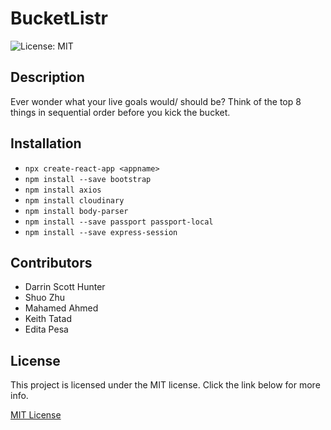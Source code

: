 # BucketListr
![License: MIT](https://img.shields.io/badge/License-MIT-yellow.svg)

## Description
Ever wonder what your live goals would/ should be? Think of the top 8 things in sequential order before you kick the bucket.

## Installation
- `npx create-react-app <appname>`
- `npm install --save bootstrap`
- `npm install axios`
- `npm install cloudinary`
- `npm install body-parser`
- `npm install --save passport passport-local`
- `npm install --save express-session`

## Contributors
- Darrin Scott Hunter
- Shuo Zhu
- Mahamed Ahmed
- Keith Tatad
- Edita Pesa

## License
This project is licensed under the MIT license. Click the link below for more info.

[MIT License](https://opensource.org/licenses/MIT)
